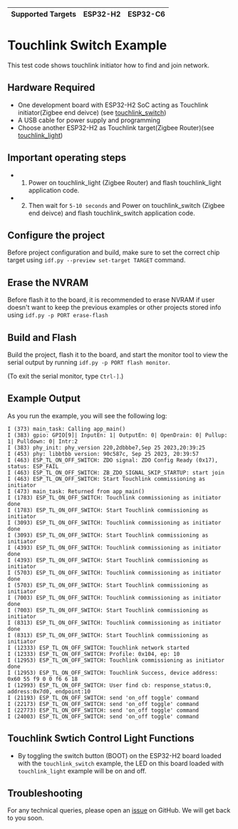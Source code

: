 | Supported Targets | ESP32-H2 | ESP32-C6 |
| ----------------- | -------- | -------- |

# Touchlink Switch Example 

This test code shows touchlink initiator how to find and join network.

## Hardware Required

* One development board with ESP32-H2 SoC acting as Touchlink initiator(Zigbee end deivce) (see [touchlink_switch](./))
* A USB cable for power supply and programming
* Choose another ESP32-H2 as Touchlink target(Zigbee Router)(see [touchlink_light](../touchlink_light))

## Important operating steps
* 1) Power on touchlink_light (Zigbee Router) and flash touchlink_light application code.
* 2) Then wait for `5-10 seconds` and Power on touchlink_switch (Zigbee end deivce) and flash touchlink_switch application code.

## Configure the project

Before project configuration and build, make sure to set the correct chip target using `idf.py --preview set-target TARGET` command.

## Erase the NVRAM 

Before flash it to the board, it is recommended to erase NVRAM if user doesn't want to keep the previous examples or other projects stored info 
using `idf.py -p PORT erase-flash`

## Build and Flash

Build the project, flash it to the board, and start the monitor tool to view the serial output by running `idf.py -p PORT flash monitor`.

(To exit the serial monitor, type ``Ctrl-]``.)


## Example Output

As you run the example, you will see the following log:

```
I (373) main_task: Calling app_main()
I (383) gpio: GPIO[9]| InputEn: 1| OutputEn: 0| OpenDrain: 0| Pullup: 1| Pulldown: 0| Intr:2 
I (383) phy_init: phy_version 220,2dbbbe7,Sep 25 2023,20:39:25
I (453) phy: libbtbb version: 90c587c, Sep 25 2023, 20:39:57
I (463) ESP_TL_ON_OFF_SWITCH: ZDO signal: ZDO Config Ready (0x17), status: ESP_FAIL
I (463) ESP_TL_ON_OFF_SWITCH: ZB_ZDO_SIGNAL_SKIP_STARTUP: start join
I (463) ESP_TL_ON_OFF_SWITCH: Start Touchlink commissioning as initiator
I (473) main_task: Returned from app_main()
I (1783) ESP_TL_ON_OFF_SWITCH: Touchlink commissioning as initiator done
I (1783) ESP_TL_ON_OFF_SWITCH: Start Touchlink commissioning as initiator
I (3093) ESP_TL_ON_OFF_SWITCH: Touchlink commissioning as initiator done
I (3093) ESP_TL_ON_OFF_SWITCH: Start Touchlink commissioning as initiator
I (4393) ESP_TL_ON_OFF_SWITCH: Touchlink commissioning as initiator done
I (4393) ESP_TL_ON_OFF_SWITCH: Start Touchlink commissioning as initiator
I (5703) ESP_TL_ON_OFF_SWITCH: Touchlink commissioning as initiator done
I (5703) ESP_TL_ON_OFF_SWITCH: Start Touchlink commissioning as initiator
I (7003) ESP_TL_ON_OFF_SWITCH: Touchlink commissioning as initiator done
I (7003) ESP_TL_ON_OFF_SWITCH: Start Touchlink commissioning as initiator
I (8313) ESP_TL_ON_OFF_SWITCH: Touchlink commissioning as initiator done
I (8313) ESP_TL_ON_OFF_SWITCH: Start Touchlink commissioning as initiator
I (12333) ESP_TL_ON_OFF_SWITCH: Touchlink network started
I (12333) ESP_TL_ON_OFF_SWITCH: Profile: 0x104, ep: 10
I (12953) ESP_TL_ON_OFF_SWITCH: Touchlink commissioning as initiator done
I (12953) ESP_TL_ON_OFF_SWITCH: Touchlink Success, device address: 0x60 55 f9 0 0 f6 6 18
I (12993) ESP_TL_ON_OFF_SWITCH: User find cb: response_status:0, address:0x7d0, endpoint:10
I (21193) ESP_TL_ON_OFF_SWITCH: send 'on_off toggle' command
I (22173) ESP_TL_ON_OFF_SWITCH: send 'on_off toggle' command
I (22773) ESP_TL_ON_OFF_SWITCH: send 'on_off toggle' command
I (24003) ESP_TL_ON_OFF_SWITCH: send 'on_off toggle' command
```

## Touchlink Swtich Control Light Functions

 * By toggling the switch button (BOOT) on the ESP32-H2 board loaded with the `touchlink_switch` example, the LED on this board loaded with `touchlink_light` example will be on and off.


## Troubleshooting

For any technical queries, please open an [issue](https://github.com/espressif/esp-zigbee-sdk/issues) on GitHub. We will get back to you soon.
